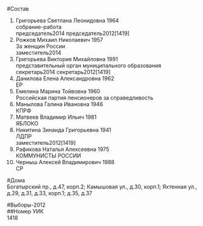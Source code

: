 #Состав  
1. Григорьева Светлана Леонидовна 1964  
    собрание-работа  
    председатель2014 председатель2012[1419]  
2. Рожков Михаил Николаевич 1957  
    За женщин России  
    заместитель2014  
3. Григорьева Виктория Михайловна 1991  
    представительный орган муниципального образования  
    секретарь2014 секретарь2012[1419]  
4. Данилова Елена Александровна 1962  
    ЕР  
5. Емелина Марина Тойвовна 1960  
    Российская партия пенсионеров за справедливость  
6. Манылова Галина Ивановна 1946  
    КПРФ  
7. Матвеев Владимир Ильич 1981  
    ЯБЛОКО  
8. Никитина Зинаида Григорьевна 1941  
    ЛДПР  
    заместитель2012[1419]  
9. Рафикова Наталья Алексеевна 1975  
    КОММУНИСТЫ РОССИИ  
10. Черныш Алексей Владимирович 1988  
    СР  
  
#Дома  
Богатырский пр., д.47, корп.2;  Камышовая ул., д.30, корп.1;  Яхтенная ул., д.29, д.31, д.33, корп.1; д.35, д.37  
  
#Выборы-2012  
##Номер УИК  
1418  
